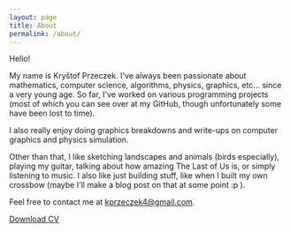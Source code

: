 ```yaml
---
layout: page
title: About
permalink: /about/
---
```


Hello!

My name is Kryštof Przeczek. I've always been passionate about mathematics, computer science, algorithms, physics, graphics, etc... since a very young age. So far, I've worked on various programming projects (most of which you can see over at my GitHub, though unfortunately some have been lost to time).

I also really enjoy doing graphics breakdowns and write-ups on computer graphics and physics simulation.

Other than that, I like sketching landscapes and animals (birds especially), playing my guitar, talking about how amazing The Last of Us is, or simply listening to music. I also like just building stuff, like when I built my own crossbow (maybe I'll make a blog post on that at some point :p ).

Feel free to contact me at <a href="mailto:kprzeczek4@gmail.com">kprzeczek4@gmail.com</a>.

<a href="{{ '/assets/cv.pdf' | relative_url }}" download>Download CV</a>

<!-- This is the base Jekyll theme. You can find out more info about customizing your Jekyll theme, as well as basic Jekyll usage documentation at [jekyllrb.com](https://jekyllrb.com/)

You can find the source code for Minima at GitHub:
[jekyll][jekyll-organization] /
[minima](https://github.com/jekyll/minima)

You can find the source code for Jekyll at GitHub:
[jekyll][jekyll-organization] /
[jekyll](https://github.com/jekyll/jekyll)

[jekyll-organization]: https://github.com/jekyll
-->
